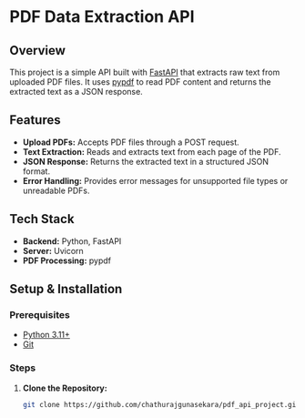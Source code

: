 # PDF Data Extraction API

## Overview
This project is a simple API built with [FastAPI](https://fastapi.tiangolo.com/) that extracts raw text from uploaded PDF files. It uses [pypdf](https://pypdf.readthedocs.io/en/latest/) to read PDF content and returns the extracted text as a JSON response.

## Features
- **Upload PDFs:** Accepts PDF files through a POST request.
- **Text Extraction:** Reads and extracts text from each page of the PDF.
- **JSON Response:** Returns the extracted text in a structured JSON format.
- **Error Handling:** Provides error messages for unsupported file types or unreadable PDFs.

## Tech Stack
- **Backend:** Python, FastAPI
- **Server:** Uvicorn
- **PDF Processing:** pypdf

## Setup & Installation

### Prerequisites
- [Python 3.11+](https://www.python.org/downloads/)
- [Git](https://git-scm.com/)

### Steps
1. **Clone the Repository:**
   ```bash
   git clone https://github.com/chathurajgunasekara/pdf_api_project.git
